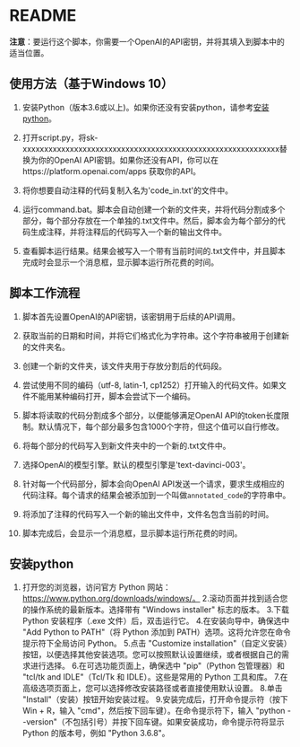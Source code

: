 # README

**注意**：要运行这个脚本，你需要一个OpenAI的API密钥，并将其填入到脚本中的适当位置。

## 使用方法（基于Windows 10）

1. 安装Python（版本3.6或以上)。如果你还没有安装python，请参考[安装python](https://github.com/RaycarlLei/-openai-API-/tree/main#%E5%AE%89%E8%A3%85python)。

2. 打开script.py，将sk-xxxxxxxxxxxxxxxxxxxxxxxxxxxxxxxxxxxxxxxxxxxxxxxxxxxxxxxxxxxx替换为你的OpenAI API密钥。如果你还没有API，你可以在https://platform.openai.com/apps 获取你的API。

3. 将你想要自动注释的代码复制入名为'code_in.txt'的文件中。

4. 运行command.bat。脚本会自动创建一个新的文件夹，并将代码分割成多个部分，每个部分存放在一个单独的.txt文件中。然后，脚本会为每个部分的代码生成注释，并将注释后的代码写入一个新的输出文件中。

5. 查看脚本运行结果。结果会被写入一个带有当前时间的.txt文件中，并且脚本完成时会显示一个消息框，显示脚本运行所花费的时间。

   
## 脚本工作流程

1. 脚本首先设置OpenAI的API密钥，该密钥用于后续的API调用。

2. 获取当前的日期和时间，并将它们格式化为字符串。这个字符串被用于创建新的文件夹名。

3. 创建一个新的文件夹，该文件夹用于存放分割后的代码段。

4. 尝试使用不同的编码（utf-8, latin-1, cp1252）打开输入的代码文件。如果文件不能用某种编码打开，脚本会尝试下一个编码。

5. 脚本将读取的代码分割成多个部分，以便能够满足OpenAI API的token长度限制。默认情况下，每个部分最多包含1000个字符，但这个值可以自行修改。

6. 将每个部分的代码写入到新文件夹中的一个新的.txt文件中。

7. 选择OpenAI的模型引擎。默认的模型引擎是'text-davinci-003'。

8. 针对每一个代码部分，脚本会向OpenAI API发送一个请求，要求生成相应的代码注释。每个请求的结果会被添加到一个叫做`annotated_code`的字符串中。

9. 将添加了注释的代码写入一个新的输出文件中，文件名包含当前的时间。

10. 脚本完成后，会显示一个消息框，显示脚本运行所花费的时间。


## 安装python
1. 打开您的浏览器，访问官方 Python 网站：https://www.python.org/downloads/windows/。
2.滚动页面并找到适合您的操作系统的最新版本。选择带有 "Windows installer" 标志的版本。
3.下载 Python 安装程序（.exe 文件）后，双击运行它。
4.在安装向导中，确保选中 "Add Python to PATH"（将 Python 添加到 PATH）选项。这将允许您在命令提示符下全局访问 Python。
5.点击 "Customize installation"（自定义安装）按钮，以便选择其他安装选项。您可以按照默认设置继续，或者根据自己的需求进行选择。
6.在可选功能页面上，确保选中 "pip"（Python 包管理器）和 "tcl/tk and IDLE"（Tcl/Tk 和 IDLE）。这些是常用的 Python 工具和库。
7.在高级选项页面上，您可以选择修改安装路径或者直接使用默认设置。
8.单击 "Install"（安装）按钮开始安装过程。
9.安装完成后，打开命令提示符（按下 Win + R，输入 "cmd"，然后按下回车键）。在命令提示符下，输入 "python --version"（不包括引号）并按下回车键。如果安装成功，命令提示符将显示 Python 的版本号，例如 "Python 3.6.8"。
